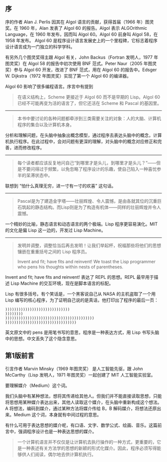 ## 序

序的作者 Alan J. Perlis 因其在 Algol 语言的贡献，获得首届（1966 年）图灵奖。在 1960 年，Alan 发表了 Algol 60 的报告。Algol 表示 ALGOrithmic Language，在 1960 年发布，因而叫 Algol 60。Algol 60 前身叫 Algol 58，在 1958 年发布。 Algol 60 是程序设计语言发展史上的一个里程碑，它标志着程序设计语言成为一门独立的科学学科。

有另外几个图灵奖得主跟 Algol 有关，John Backus（Fortran 发明人，1977 年图灵奖）在 Algol 58 的报告中初次使用 BNF 范式。Peter Naur（2005 年图灵奖）参与 Algol 60 开发，改进了 BNF 范式，用在 Algol 60 的报告中。Edsger W. Dijkstra（1972 年图灵奖）实现了第一个 Algol 60 的编译器。

Algol 60 影响了很多编程语言。序言中有提到

> 在语义结构上，Scheme 更接近于 Algol 60 而不是早期的 Lisp。Algol 60 已经不可能再变为活的语言了，但它还活在 Scheme 和 Pascal 的基因里。

-----

> 本书中要讨论的各种问题都牵渉到三类需要关注的对象：人的大脑、计算机程序的集合以及计算机本身。

分析和理解问题，在头脑中抽象出概念模型，通过程序去表达头脑中的概念，计算机执行程序。在此过程中，会对问题有更深的理解，对头脑中的概念对应修正和完善，进而修改程序。

-------

> 每个读者都应该反复地问自己“到哪里才是头儿，到哪里才是头儿？”——但是不要问得过于频繁，以免忽略了程序设计的乐趣，使自己陷入一种喜忧参半的呆滞状态中。

联想到 “怕什么真理无穷，进一寸有一寸的欢喜” 这句话。

-----

>  Pascal是为了建造金字塔——壮丽辉煌、令人震憾，是由各就其位的沉重巨石筑起的静态结构。而Lisp则是为了构造有机体——同样的壮丽辉煌并令人震憾。

一个精妙的比喻，静态语言和动态语言的两个极端。Lisp 程序更容易演化。MIT 的文化是偏 Lisp 这一边的，开发过 Lisp Machine。

-----

> 发明并调整，调整恰当后再去发明！让我们举起杯，祝福那些将他们的思想镶嵌在重重括号之间的 Lisp 程序员。
> 
> Invent and fit; have fits and reinvent! We toast the Lisp programmer who pens his thoughts within nests of parentheses.

Invent and fit; have fits and reinvent! 表达了 REPL 的思想。REPL 最早用于描述 Lisp Machine 的交互环境，现在是脚本语言的标配。

Lisp 有很多括号。有个笑话是，一个黑客说自己从 NASA 的主机盗取了一个用 Lisp 编写的核心程序，为了证明自己说的是真话，他打印出了程序的最后一页： 

```
))))))))))))))))))))))))))))) 
)))))))) 
)))))))))))))))))))))))))))))))))))))))) 
)))))))))))))))))))))))))))))))) 
```

英文原文中的 pens 是用笔书写的意思，程序是一种表达方式，用 Lisp 书写头脑中的思想。中文丢失了这个隐含意思。

## 第1版前言

引言作者 Marvin Minsky（1969 年图灵奖） 是人工智能先驱，跟 John McCarthy（Lisp 发明人，1971 年图灵奖）一起创建了 MIT 人工智能实验室。

要理解媒介（Medium）这个词。

我们头脑中有某种想法，想将其传递给其他人。但我们并不能直接读取思想，只能将思想用某种媒介表达出来，其他人读取这个媒介，在头脑中重新构成这个想法。A 将想法，编码到媒介，通过某种方法将媒介传给 B，B 解码媒介，将想法还原出来。Medium 这个词，本身就有中间过程的意思。

有什么可用于表达思想的媒介呢，有口语、文字、数学公式、绘画、音乐。这篇前言中，强调程序设计也是一种表达思想的媒介。

> 一个计算机语言并不仅仅是让计算机去执行操作的一种方式，更重要的，它是一种表述有关方法学的思想的新颖的形式化媒介。因此，程序必须写得能够供人们阅读，偶尔地去供计算机执行。



